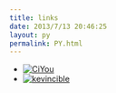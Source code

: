 ```yaml
---
title: links
date: 2013/7/13 20:46:25
layout: py
permalink: PY.html
---
```


- [![CiYou](https://ciyou.me/images/avatar.jpg)](https://ciyou.me/ "CiYou")
- [![kevincible](https://kvcb.me/images/avatar.jpg)](https://kvcb.me/ "kevincible")

